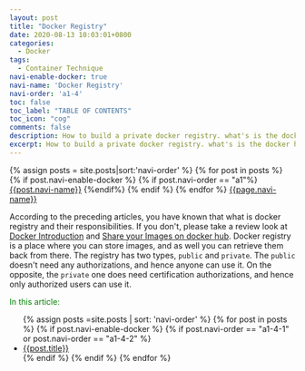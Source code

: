 ```yaml
---
layout: post
title: "Docker Registry"
date: 2020-08-13 10:03:01+0800
categories:
  - Docker
tags:
  - Container Technique
navi-enable-docker: true
navi-name: 'Docker Registry'
navi-order: 'a1-4'
toc: false
toc_label: "TABLE OF CONTENTS"
toc_icon: "cog"
comments: false
description: How to build a private docker registry. what's is the docker hub repository. How to use Docker hub. Docker hub beginner tutorial. Everything you need to know about docker hub. Docker Hub is a service provided by Docker, it provides repositories, team&organization, offical images, publisher images, builds and webhook.
excerpt: How to build a private docker registry. what's is the docker hub repository. How to use Docker hub. Docker hub beginner tutorial. Everything you need to know about docker hub. Docker Hub is a service provided by Docker, it provides repositories, team&organization, offical images, publisher images, builds and webhook.
---
```

<!--navigation bar-->
<div class='navi-link-container'>
  {% assign posts = site.posts|sort:'navi-order' %}
  {% for post in posts %}
    {% if post.navi-enable-docker %}
        {% if post.navi-order == "a1"%}
            <a href="{{ site.baseurl }}{{ post.url }}" class='navi-link'>{{post.navi-name}}</a>
        {%endif%}
    {% endif %}
  {% endfor %}
<a class='navi-link' href="">{{page.navi-name}}</a>
</div>
<!--navigation bar-->

According to the preceding articles, you have known that what is docker registry and their responsibilities. If you don't, please take a review look at [Docker Introduction][1] and [Share your Images on docker hub][2]. Docker registry is a place where you can store images, and as well you can retrieve them back from there. The registry has two types, `public` and `private`. The `public` doesn't need any authorizations, and hence anyone can use it. On the opposite, the `private` one does need certification authorizations, and hence only authorized users can use it.

<!--items-->
<div>
<span style="color: green;">In this article:</span>
<ul>
  {% assign posts =site.posts | sort: 'navi-order' %}
  {% for post in posts %}
    {% if post.navi-enable-docker %}
      {% if post.navi-order == "a1-4-1" or
            post.navi-order == "a1-4-2"
       %}
                <li><a href="{{ site.baseurl }}{{ post.url }}" class="item-link">{{post.title}}</a></li>
      {% endif %}
    {% endif %}
  {% endfor %}
</ul>
</div>
<!--items-->

[1]: /blog/docker/2020/07/08/getting-started/
[2]: /blog/docker/2020/07/08/share-your-image-on-docker-hub/